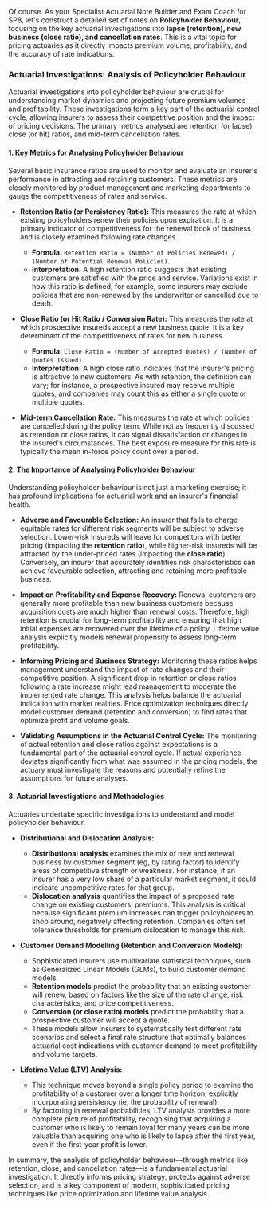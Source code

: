 Of course. As your Specialist Actuarial Note Builder and Exam Coach for SP8, let's construct a detailed set of notes on **Policyholder Behaviour**, focusing on the key actuarial investigations into **lapse (retention), new business (close ratio), and cancellation rates**. This is a vital topic for pricing actuaries as it directly impacts premium volume, profitability, and the accuracy of rate indications.

### **Actuarial Investigations: Analysis of Policyholder Behaviour**

Actuarial investigations into policyholder behaviour are crucial for understanding market dynamics and projecting future premium volumes and profitability. These investigations form a key part of the actuarial control cycle, allowing insurers to assess their competitive position and the impact of pricing decisions. The primary metrics analysed are retention (or lapse), close (or hit) ratios, and mid-term cancellation rates.

#### **1\. Key Metrics for Analysing Policyholder Behaviour**

Several basic insurance ratios are used to monitor and evaluate an insurer's performance in attracting and retaining customers. These metrics are closely monitored by product management and marketing departments to gauge the competitiveness of rates and service.

* **Retention Ratio (or Persistency Ratio):** This measures the rate at which existing policyholders renew their policies upon expiration. It is a primary indicator of competitiveness for the renewal book of business and is closely examined following rate changes.

  * **Formula:** `Retention Ratio = (Number of Policies Renewed) / (Number of Potential Renewal Policies)`.  
  * **Interpretation:** A high retention ratio suggests that existing customers are satisfied with the price and service. Variations exist in how this ratio is defined; for example, some insurers may exclude policies that are non-renewed by the underwriter or cancelled due to death.  
* **Close Ratio (or Hit Ratio / Conversion Rate):** This measures the rate at which prospective insureds accept a new business quote. It is a key determinant of the competitiveness of rates for new business.

  * **Formula:** `Close Ratio = (Number of Accepted Quotes) / (Number of Quotes Issued)`.  
  * **Interpretation:** A high close ratio indicates that the insurer's pricing is attractive to new customers. As with retention, the definition can vary; for instance, a prospective insured may receive multiple quotes, and companies may count this as either a single quote or multiple quotes.  
* **Mid-term Cancellation Rate:** This measures the rate at which policies are cancelled during the policy term. While not as frequently discussed as retention or close ratios, it can signal dissatisfaction or changes in the insured's circumstances. The best exposure measure for this rate is typically the mean in-force policy count over a period.

#### **2\. The Importance of Analysing Policyholder Behaviour**

Understanding policyholder behaviour is not just a marketing exercise; it has profound implications for actuarial work and an insurer's financial health.

* **Adverse and Favourable Selection:** An insurer that fails to charge equitable rates for different risk segments will be subject to adverse selection. Lower-risk insureds will leave for competitors with better pricing (impacting the **retention ratio**), while higher-risk insureds will be attracted by the under-priced rates (impacting the **close ratio**). Conversely, an insurer that accurately identifies risk characteristics can achieve favourable selection, attracting and retaining more profitable business.

* **Impact on Profitability and Expense Recovery:** Renewal customers are generally more profitable than new business customers because acquisition costs are much higher than renewal costs. Therefore, high retention is crucial for long-term profitability and ensuring that high initial expenses are recovered over the lifetime of a policy. Lifetime value analysis explicitly models renewal propensity to assess long-term profitability.

* **Informing Pricing and Business Strategy:** Monitoring these ratios helps management understand the impact of rate changes and their competitive position. A significant drop in retention or close ratios following a rate increase might lead management to moderate the implemented rate change. This analysis helps balance the actuarial indication with market realities. Price optimization techniques directly model customer demand (retention and conversion) to find rates that optimize profit and volume goals.

* **Validating Assumptions in the Actuarial Control Cycle:** The monitoring of actual retention and close ratios against expectations is a fundamental part of the actuarial control cycle. If actual experience deviates significantly from what was assumed in the pricing models, the actuary must investigate the reasons and potentially refine the assumptions for future analyses.

#### **3\. Actuarial Investigations and Methodologies**

Actuaries undertake specific investigations to understand and model policyholder behaviour.

* **Distributional and Dislocation Analysis:**

  * **Distributional analysis** examines the mix of new and renewal business by customer segment (eg, by rating factor) to identify areas of competitive strength or weakness. For instance, if an insurer has a very low share of a particular market segment, it could indicate uncompetitive rates for that group.  
  * **Dislocation analysis** quantifies the impact of a proposed rate change on existing customers' premiums. This analysis is critical because significant premium increases can trigger policyholders to shop around, negatively affecting retention. Companies often set tolerance thresholds for premium dislocation to manage this risk.  
* **Customer Demand Modelling (Retention and Conversion Models):**

  * Sophisticated insurers use multivariate statistical techniques, such as Generalized Linear Models (GLMs), to build customer demand models.  
  * **Retention models** predict the probability that an existing customer will renew, based on factors like the size of the rate change, risk characteristics, and price competitiveness.  
  * **Conversion (or close ratio) models** predict the probability that a prospective customer will accept a quote.  
  * These models allow insurers to systematically test different rate scenarios and select a final rate structure that optimally balances actuarial cost indications with customer demand to meet profitability and volume targets.  
* **Lifetime Value (LTV) Analysis:**

  * This technique moves beyond a single policy period to examine the profitability of a customer over a longer time horizon, explicitly incorporating persistency (ie, the probability of renewal).  
  * By factoring in renewal probabilities, LTV analysis provides a more complete picture of profitability, recognising that acquiring a customer who is likely to remain loyal for many years can be more valuable than acquiring one who is likely to lapse after the first year, even if the first-year profit is lower.

In summary, the analysis of policyholder behaviour—through metrics like retention, close, and cancellation rates—is a fundamental actuarial investigation. It directly informs pricing strategy, protects against adverse selection, and is a key component of modern, sophisticated pricing techniques like price optimization and lifetime value analysis.

